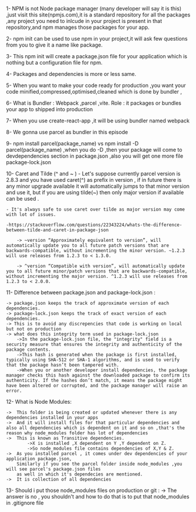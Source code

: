 1- NPM is not Node package manager (many developer will say it is this) ,just visit this site(npmjs.com),it is a standard repository for all the packages ,any project you need to inlcude in your project is present in that repository,and npm manages those packages for your app.

2- npm init can be used to use npm in your project,it will ask few questions from you to give it a name like package.

3- This npm init will create a package.json file for your application which is nothing but a configuration file for npm. 

4- Packages and dependencies is more or less same.

5- When you want to make your code ready for production ,you want your code minified,compressed,optimised,cleaned which is done by bundler ,

6- What is Bundler : Webpack ,parcel ,vite.
    Role : it packages or bundles your app to shipped into production

7- When you use create-react-app ,it will be using bundler named webpack

8- We gonna use parcel as bundler in this episode

9- npm install parcel(package_name) vs npm install -D parcel(package_name) ,when you do -D ,then your package will come to devdependencies section in package.json ,also you will get one more file package-lock.json

10- Caret and Tilde (^ and ~ ) 
    - Let's suppose currently parcel version is 2.8.3 and you have used caret(^) as prefix in version , if in future there is any minor upgrade available it will automatically jumps to that minor version and use it,
    but if you are using tilde(~) then  only major version if available can be used .

    - It's always safe to use caret over tilde as major version may come with lot of issues.

    -https://stackoverflow.com/questions/22343224/whats-the-difference-between-tilde-and-caret-in-package-json

        -> ~version “Approximately equivalent to version”, will automatically update you to all future patch versions that are backwards-compatible, without incrementing the minor version. ~1.2.3 will use releases from 1.2.3 to < 1.3.0.

        -> ^version “Compatible with version”, will automatically update you to all future minor/patch versions that are backwards-compatible, without incrementing the major version. ^1.2.3 will use releases from 1.2.3 to < 2.0.0.

11- Difference between package.json and package-lock.json :

    -> package.json keeps the track of approximate version of each dependencies.
    -> package-lock.json keeps the track of exact version of each dependencies.
    -> This is to avoid any discrepencies that code is working on local but not on production
    -> what does this integrity term used in package-lock.json
        ->In the package-lock.json file, the "integrity" field is a security measure that ensures the integrity and authenticity of the package contents.
        ->This hash is generated when the package is first installed, typically using SHA-512 or SHA-1 algorithms, and is used to verify that the package hasn’t been tampered with.
        ->When you or another developer install dependencies, the package manager checks this hash against the downloaded package to confirm its authenticity. If the hashes don’t match, it means the package might have been altered or corrupted, and the package manager will raise an error.

12- What is Node Modules:

    ->  This folder is being created or updated whenever there is any dependencies installed in your apps
    ->  And it will install files for that particular dependencies and also all dependencies which is dependent on it and so on ,that's the reason why node_modules folder has lot of dependencies
    ->  This is known as Transitive dependencies.
            ->X is installed ,X dependent on Y ,Y dependent on Z.
            ->So node_modules file contains dependencies of X,Y & Z.
    ->  As you installed parcel , it comes under dev dependencies of your application package.json,
        Similarly if you see the parcel folder inside node_modules ,you will see parcel's package.json files
        as well in which it's dependecies are mentioned.
    ->  It is collection of all dependencies

13- Should i put those node_modules files on production or git :
    -> The answer is no , you shouldn't and how to do that is to put that node_modules in .gitignore file

